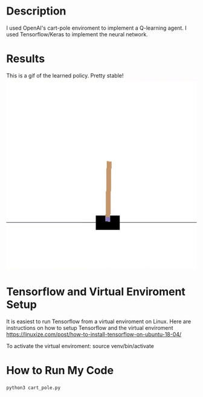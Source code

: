 # Description
I used OpenAI's cart-pole enviroment to implement a Q-learning agent. I used Tensorflow/Keras to implement the neural network.

# Results
This is a gif of the learned policy. Pretty stable!
![Learned Policy](https://github.com/PeterJochem/Cart_Pole_RL/blob/master/stable.gif "Learned Policy")

# Tensorflow and Virtual Enviroment Setup
It is easiest to run Tensorflow from a virtual enviroment on Linux. Here are instructions on how to setup Tensorflow and the virtual enviroment https://linuxize.com/post/how-to-install-tensorflow-on-ubuntu-18-04/

To activate the virtual enviroment: source venv/bin/activate

# How to Run My Code
```python3 cart_pole.py```
